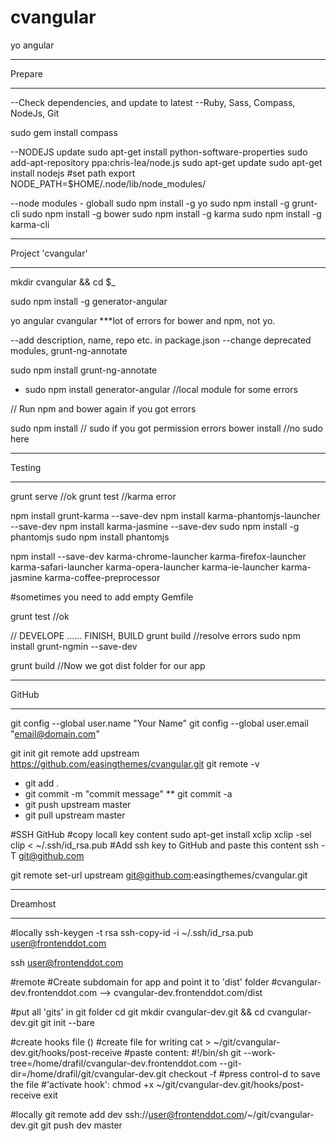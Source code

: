 cvangular
=========

yo angular

-------------------------------------------
Prepare
___________________________________________

--Check dependencies, and update to latest
--Ruby, Sass, Compass, NodeJs, Git

sudo gem install compass

--NODEJS update
sudo apt-get install python-software-properties
sudo add-apt-repository ppa:chris-lea/node.js
sudo apt-get update
sudo apt-get install nodejs
#set path
export NODE_PATH=$HOME/.node/lib/node_modules/

--node modules - globall
sudo npm install -g yo
sudo npm install -g grunt-cli
sudo npm install -g bower
sudo npm install -g karma
sudo npm install -g karma-cli

-------------------------------------------
Project 'cvangular'
___________________________________________

mkdir cvangular && cd $_

sudo npm install -g generator-angular

yo angular cvangular
***lot of errors for bower and npm, not yo.

--add description, name, repo etc. in package.json
--change deprecated modules, grunt-ng-annotate

sudo npm install grunt-ng-annotate

* sudo npm install generator-angular //local module for some errors

// Run npm and bower again if you got errors

sudo npm install // sudo if you got permission errors
bower install //no sudo here

-------------------------------------------
Testing
___________________________________________

grunt serve //ok
grunt test //karma error

npm install grunt-karma --save-dev
npm install karma-phantomjs-launcher --save-dev
npm install karma-jasmine --save-dev
sudo npm install -g phantomjs
sudo npm install phantomjs

npm install --save-dev karma-chrome-launcher karma-firefox-launcher karma-safari-launcher karma-opera-launcher karma-ie-launcher karma-jasmine karma-coffee-preprocessor

#sometimes you need to add empty Gemfile

grunt test //ok

// DEVELOPE ...... FINISH, BUILD
grunt build
//resolve errors
sudo npm install grunt-ngmin --save-dev

grunt build
//Now we got dist folder for our app

-------------------------------------------
GitHub
___________________________________________

git config --global user.name "Your Name"
git config --global user.email "email@domain.com"

git init
git remote add upstream https://github.com/easingthemes/cvangular.git
git remote -v

* git add .
* git commit -m "commit message"
** git commit -a
* git push upstream master
* git pull upstream master

#SSH GitHub
#copy locall key content
sudo apt-get install xclip
xclip -sel clip < ~/.ssh/id_rsa.pub
#Add ssh key to GitHub and paste this content
ssh -T git@github.com

git remote set-url upstream git@github.com:easingthemes/cvangular.git

-------------------------------------------
Dreamhost
___________________________________________

#locally
ssh-keygen -t rsa
ssh-copy-id -i ~/.ssh/id_rsa.pub user@frontenddot.com

ssh user@frontenddot.com

#remote
#Create subdomain for app and point it to 'dist' folder
#cvangular-dev.frontenddot.com --> cvangular-dev.frontenddot.com/dist

#put all 'gits' in git folder
cd git 
mkdir cvangular-dev.git && cd cvangular-dev.git
git init --bare

#create hooks file ()
#create file for writing
cat > ~/git/cvangular-dev.git/hooks/post-receive
#paste content:
#!/bin/sh
git --work-tree=/home/drafil/cvangular-dev.frontenddot.com --git-dir=/home/drafil/git/cvangular-dev.git checkout -f
#press control-d to save the file
#'activate hook':
chmod +x ~/git/cvangular-dev.git/hooks/post-receive
exit

#locally
git remote add dev ssh://user@frontenddot.com/~/git/cvangular-dev.git
git push dev master